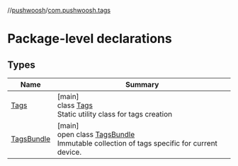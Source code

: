 //[pushwoosh](../../index.md)/[com.pushwoosh.tags](index.md)

# Package-level declarations

## Types

| Name | Summary |
|---|---|
| [Tags](-tags/index.md) | [main]<br>class [Tags](-tags/index.md)<br>Static utility class for tags creation |
| [TagsBundle](-tags-bundle/index.md) | [main]<br>open class [TagsBundle](-tags-bundle/index.md)<br>Immutable collection of tags specific for current device. |
